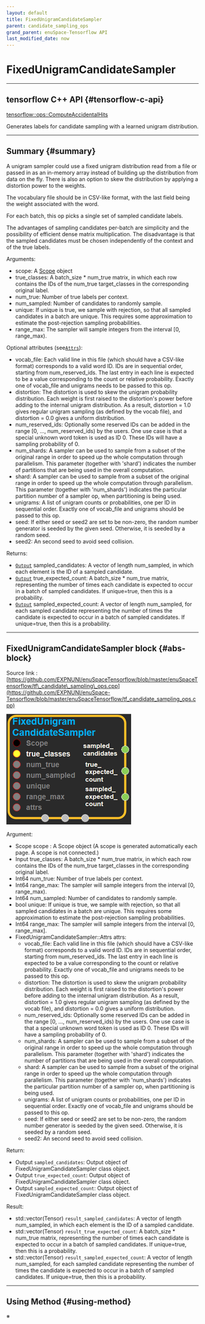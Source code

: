 ```yaml
--- 
layout: default 
title: FixedUnigramCandidateSampler 
parent: candidate_sampling_ops 
grand_parent: enuSpace-Tensorflow API 
last_modified_date: now 
--- 
```


# FixedUnigramCandidateSampler

---

## tensorflow C++ API {#tensorflow-c-api}

[tensorflow::ops::ComputeAccidentalHits](https://www.tensorflow.org/api_docs/cc/class/tensorflow/ops/compute-accidental-hits.html)

Generates labels for candidate sampling with a learned unigram distribution.

---

## Summary {#summary}

A unigram sampler could use a fixed unigram distribution read from a file or passed in as an in-memory array instead of building up the distribution from data on the fly. There is also an option to skew the distribution by applying a distortion power to the weights.

The vocabulary file should be in CSV-like format, with the last field being the weight associated with the word.

For each batch, this op picks a single set of sampled candidate labels.

The advantages of sampling candidates per-batch are simplicity and the possibility of efficient dense matrix multiplication. The disadvantage is that the sampled candidates must be chosen independently of the context and of the true labels.

Arguments:

* scope: A [Scope](https://www.tensorflow.org/versions/r1.4/api_docs/cc/class/tensorflow/scope.html#classtensorflow_1_1_scope) object
* true\_classes: A batch\_size \* num\_true matrix, in which each row contains the IDs of the num\_true target\_classes in the corresponding original label.
* num\_true: Number of true labels per context.
* num\_sampled: Number of candidates to randomly sample.
* unique: If unique is true, we sample with rejection, so that all sampled candidates in a batch are unique. This requires some approximation to estimate the post-rejection sampling probabilities.
* range\_max: The sampler will sample integers from the interval \[0, range\_max\).

Optional attributes \(see[`Attrs`](https://www.tensorflow.org/versions/r1.4/api_docs/cc/struct/tensorflow/ops/fixed-unigram-candidate-sampler/attrs.html#structtensorflow_1_1ops_1_1_fixed_unigram_candidate_sampler_1_1_attrs)\):

* vocab\_file: Each valid line in this file \(which should have a CSV-like format\) corresponds to a valid word ID. IDs are in sequential order, starting from num\_reserved\_ids. The last entry in each line is expected to be a value corresponding to the count or relative probability. Exactly one of vocab\_file and unigrams needs to be passed to this op.
* distortion: The distortion is used to skew the unigram probability distribution. Each weight is first raised to the distortion's power before adding to the internal unigram distribution. As a result, distortion = 1.0 gives regular unigram sampling \(as defined by the vocab file\), and distortion = 0.0 gives a uniform distribution.
* num\_reserved\_ids: Optionally some reserved IDs can be added in the range \[0, ..., num\_reserved\_ids\) by the users. One use case is that a special unknown word token is used as ID 0. These IDs will have a sampling probability of 0.
* num\_shards: A sampler can be used to sample from a subset of the original range in order to speed up the whole computation through parallelism. This parameter \(together with 'shard'\) indicates the number of partitions that are being used in the overall computation.
* shard: A sampler can be used to sample from a subset of the original range in order to speed up the whole computation through parallelism. This parameter \(together with 'num\_shards'\) indicates the particular partition number of a sampler op, when partitioning is being used.
* unigrams: A list of unigram counts or probabilities, one per ID in sequential order. Exactly one of vocab\_file and unigrams should be passed to this op.
* seed: If either seed or seed2 are set to be non-zero, the random number generator is seeded by the given seed. Otherwise, it is seeded by a random seed.
* seed2: An second seed to avoid seed collision.

Returns:

* [`Output`](https://www.tensorflow.org/versions/r1.4/api_docs/cc/class/tensorflow/output.html#classtensorflow_1_1_output) sampled\_candidates: A vector of length num\_sampled, in which each element is the ID of a sampled candidate.
* [`Output`](https://www.tensorflow.org/versions/r1.4/api_docs/cc/class/tensorflow/output.html#classtensorflow_1_1_output) true\_expected\_count: A batch\_size \* num\_true matrix, representing the number of times each candidate is expected to occur in a batch of sampled candidates. If unique=true, then this is a probability.
* [`Output`](https://www.tensorflow.org/versions/r1.4/api_docs/cc/class/tensorflow/output.html#classtensorflow_1_1_output) sampled\_expected\_count: A vector of length num\_sampled, for each sampled candidate representing the number of times the candidate is expected to occur in a batch of sampled candidates. If unique=true, then this is a probability.

---

## FixedUnigramCandidateSampler block {#abs-block}

Source link : [https://github.com/EXPNUNI/enuSpaceTensorflow/blob/master/enuSpaceTensorflow/tf\_candidate\_sampling\_ops.cpp](https://github.com/EXPNUNI/enuSpace-Tensorflow/blob/master/enuSpaceTensorflow/tf_candidate_sampling_ops.cpp)

![](./assets/candidate_sampling_ops/fixedunigramcandidatesampler1.png)

Argument:

* Scope scope : A Scope object \(A scope is generated automatically each page. A scope is not connected.\)
* Input true\_classes: A batch\_size \* num\_true matrix, in which each row contains the IDs of the num\_true target\_classes in the corresponding original label.
* Int64 num\_true: Number of true labels per context.
* Int64 range\_max: The sampler will sample integers from the interval \[0, range\_max\).
* Int64 num\_sampled: Number of candidates to randomly sample.
* bool unique: If unique is true, we sample with rejection, so that all sampled candidates in a batch are unique. This requires some approximation to estimate the post-rejection sampling probabilities.
* Int64 range\_max: The sampler will sample integers from the interval \[0, range\_max\].
* FixedUnigramCandidateSampler::Attrs attrs:
  * vocab\_file: Each valid line in this file \(which should have a CSV-like format\) corresponds to a valid word ID. IDs are in sequential order, starting from num\_reserved\_ids. The last entry in each line is expected to be a value corresponding to the count or relative probability. Exactly one of vocab\_file and unigrams needs to be passed to this op.
  * distortion: The distortion is used to skew the unigram probability distribution. Each weight is first raised to the distortion's power before adding to the internal unigram distribution. As a result, distortion = 1.0 gives regular unigram sampling \(as defined by the vocab file\), and distortion = 0.0 gives a uniform distribution.
  * num\_reserved\_ids: Optionally some reserved IDs can be added in the range \[0, ..., num\_reserved\_ids\) by the users. One use case is that a special unknown word token is used as ID 0. These IDs will have a sampling probability of 0.
  * num\_shards: A sampler can be used to sample from a subset of the original range in order to speed up the whole computation through parallelism. This parameter \(together with 'shard'\) indicates the number of partitions that are being used in the overall computation.
  * shard: A sampler can be used to sample from a subset of the original range in order to speed up the whole computation through parallelism. This parameter \(together with 'num\_shards'\) indicates the particular partition number of a sampler op, when partitioning is being used.
  * unigrams: A list of unigram counts or probabilities, one per ID in sequential order. Exactly one of vocab\_file and unigrams should be passed to this op.
  * seed: If either seed or seed2 are set to be non-zero, the random number generator is seeded by the given seed. Otherwise, it is seeded by a random seed.
  * seed2: An second seed to avoid seed collision.

Return:

* Output `sampled_candidates`: Output object of FixedUnigramCandidateSampler class object. 
* Output `true_expected_count`: Output object of FixedUnigramCandidateSampler class object. 
* Output `sampled_expected_count`: Output object of FixedUnigramCandidateSampler class object. 

Result:

* std::vector\(Tensor\) `result_sampled_candidates`: A vector of length num\_sampled, in which each element is the ID of a sampled candidate.
* std::vector\(Tensor\) `result_true_expected_count`: A batch\_size \* num\_true matrix, representing the number of times each candidate is expected to occur in a batch of sampled candidates. If unique=true, then this is a probability.
* std::vector\(Tensor\) `result_sampled_expected_count`: A vector of length num\_sampled, for each sampled candidate representing the number of times the candidate is expected to occur in a batch of sampled candidates. If unique=true, then this is a probability.

---

## Using Method {#using-method}

※

